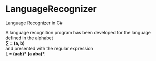 # LanguageRecognizer
Language Recognizer in C#

A language recognition program has been developed for the language defined in the alphabet <br>
          **∑ = (a, b)**  
and presented with the regular expression
<br>
        __L = (aab)* (a aba)*.__
